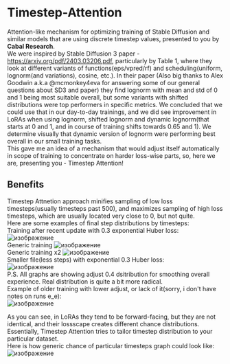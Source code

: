 # Timestep-Attention
Attention-like mechanism for optimizing training of Stable Diffusion and similar models that are using discrete timestep values, presented to you by **Cabal Research**.  
We were inspired by Stable Diffusion 3 paper - https://arxiv.org/pdf/2403.03206.pdf, particularly by Table 1, where they look at different variants of functions(eps/vpred/rf) and scheduling(uniform, lognorm(and variations), cosine, etc.). In their paper (Also big thanks to Alex Goodwin a.k.a @mcmonkey4eva  for answering some of our general questions about SD3 and paper) they find lognorm with mean and std of 0 and 1 being most suitable overall, but some variants with shifted distributions were top performers in specific metrics. We concluded that we could use that in our day-to-day trainings, and we did see improvement in LoRAs when using lognorm, shifted lognorm and dynamic lognorm(that starts at 0 and 1, and in course of training shifts towards 0.65 and 1). We determine visually that dynamic version of lognorm were performing best overall in our small training tasks.  
This gave me an idea of a mechanism that would adjust itself automatically in scope of training to concentrate on harder loss-wise parts, so, here we are, presenting you - Timestep Attention!  
## Benefits  
Timestep Attnetion approach minifies sampling of low loss timesteps(usually timesteps past 500), and maximizes sampling of high loss timesteps, which are usually located very close to 0, but not quite.  
Here are some examples of final step distributions by timesteps:  
Training after recent update with 0.3 exponential Huber loss:
![изображение](https://github.com/Anzhc/Timestep-Attention/assets/133806049/6344f871-a8d5-43ae-aae5-e59fda175751)  
Generic training
![изображение](https://github.com/Anzhc/Timestep-Attention/assets/133806049/6288b32f-97b5-4869-b5dd-b0c21a36e19f)  
Generic training x2
![изображение](https://github.com/Anzhc/Timestep-Attention/assets/133806049/dc6c688a-5d98-41f3-a8fc-8625599f5de7)  
Smaller file(less steps) with exponential 0.3 Huber loss:  
![изображение](https://github.com/Anzhc/Timestep-Attention/assets/133806049/ab646c36-9802-4a02-a8c6-4fea56347bb5)  
P.S. All graphs are showing adjust 0.4 dsitribution for smoothing overall experience. Real distribution is quite a bit more radical.  
Example of older training with lower adjust, or lack of it(sorry, i don't have notes on runs e_e):  
![изображение](https://github.com/Anzhc/Timestep-Attention/assets/133806049/0fb16d00-2783-4219-857a-9c0eb7ec99ad)

As you can see, in LoRAs they tend to be forward-facing, but they are not identical, and their lossscape creates different chance distributions. Essentially, Timestep Attention tries to tailor timestep distribution to your particular dataset.  
Here is how generic chance of particular timesteps graph could look like:  
![изображение](https://github.com/Anzhc/Timestep-Attention/assets/133806049/c5368e3c-c074-45a9-a929-e49808f87618)
